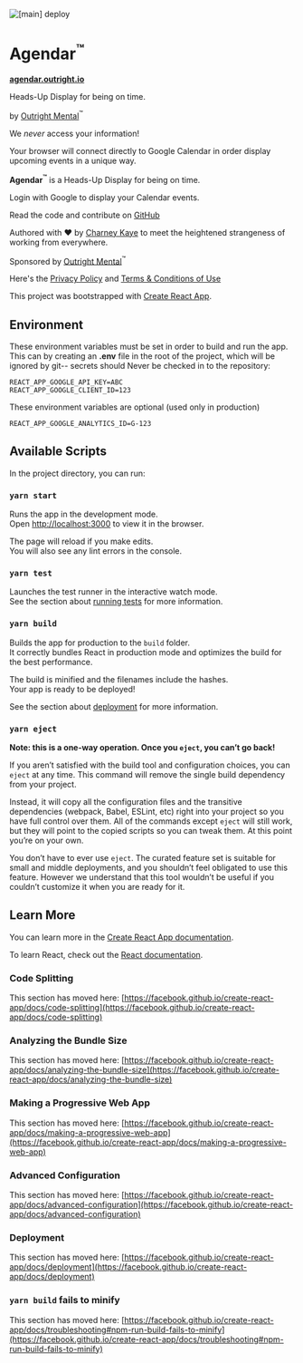 ![[main] deploy](https://github.com/outrightmental/agendar/workflows/%5Bmain%5D%20deploy/badge.svg)

# Agendar<sup>&trade;</sup>

**[agendar.outright.io](https://agendar.outright.io)**

Heads-Up Display for being on time.

by [Outright Mental](https://outrightmental.com/)<sup>&trade;</sup>

<div id="static-content-privacy-promise">
  <p>We <em>never</em> access your information!</p>
  <p>Your browser will connect directly to Google Calendar in order display upcoming events in a unique way.</p>
</div>

<div id="static-content-intro">
  <p><strong>Agendar<sup>&trade;</sup></strong> is a Heads-Up Display for being on time.</p>
  <p>Login with Google to display your Calendar events.</p>
</div>

<div id="static-content-about">
  <p>Read the code and contribute on <a target="_blank"
                                        rel="noreferrer"
                                        href="https://github.com/outrightmental/agendar">GitHub</a></p>
  <p>Authored with &#9829; by <a target="_blank"
                                 rel="noreferrer"
                                 href="https://charneykaye.com">Charney Kaye</a> to meet the
    heightened strangeness of working from everywhere.</p>
  <p>Sponsored by <a target="_blank"
                     rel="noreferrer"
                     href="https://outrightmental.com">Outright Mental</a><sup>&trade;</sup></p>
</div>

<div id="static-content-legal">
  <p>Here's the
    <a target="_blank"
       rel="noreferrer"
       href="https://privacy.outright.io">Privacy Policy</a>
    and
    <a target="_blank"
       rel="noreferrer"
       href="https://terms.outright.io">Terms & Conditions of Use</a>
  </p>
</div>


This project was bootstrapped with [Create React App](https://github.com/facebook/create-react-app).

## Environment

These environment variables must be set in order to build and run the app. This can by creating an **.env** file in the root of the project, which will be ignored by git-- secrets should Never be checked in to the repository:

```
REACT_APP_GOOGLE_API_KEY=ABC
REACT_APP_GOOGLE_CLIENT_ID=123
```

These environment variables are optional (used only in production)

```
REACT_APP_GOOGLE_ANALYTICS_ID=G-123
```

## Available Scripts

In the project directory, you can run:

### `yarn start`

Runs the app in the development mode.\
Open [http://localhost:3000](http://localhost:3000) to view it in the browser.

The page will reload if you make edits.\
You will also see any lint errors in the console.

### `yarn test`

Launches the test runner in the interactive watch mode.\
See the section about [running tests](https://facebook.github.io/create-react-app/docs/running-tests) for more information.

### `yarn build`

Builds the app for production to the `build` folder.\
It correctly bundles React in production mode and optimizes the build for the best performance.

The build is minified and the filenames include the hashes.\
Your app is ready to be deployed!

See the section about [deployment](https://facebook.github.io/create-react-app/docs/deployment) for more information.

### `yarn eject`

**Note: this is a one-way operation. Once you `eject`, you can’t go back!**

If you aren’t satisfied with the build tool and configuration choices, you can `eject` at any time. This command will remove the single build dependency from your project.

Instead, it will copy all the configuration files and the transitive dependencies (webpack, Babel, ESLint, etc) right into your project so you have full control over them. All of the commands except `eject` will still work, but they will point to the copied scripts so you can tweak them. At this point you’re on your own.

You don’t have to ever use `eject`. The curated feature set is suitable for small and middle deployments, and you shouldn’t feel obligated to use this feature. However we understand that this tool wouldn’t be useful if you couldn’t customize it when you are ready for it.

## Learn More

You can learn more in the [Create React App documentation](https://facebook.github.io/create-react-app/docs/getting-started).

To learn React, check out the [React documentation](https://reactjs.org/).

### Code Splitting

This section has moved here: [https://facebook.github.io/create-react-app/docs/code-splitting](https://facebook.github.io/create-react-app/docs/code-splitting)

### Analyzing the Bundle Size

This section has moved here: [https://facebook.github.io/create-react-app/docs/analyzing-the-bundle-size](https://facebook.github.io/create-react-app/docs/analyzing-the-bundle-size)

### Making a Progressive Web App

This section has moved here: [https://facebook.github.io/create-react-app/docs/making-a-progressive-web-app](https://facebook.github.io/create-react-app/docs/making-a-progressive-web-app)

### Advanced Configuration

This section has moved here: [https://facebook.github.io/create-react-app/docs/advanced-configuration](https://facebook.github.io/create-react-app/docs/advanced-configuration)

### Deployment

This section has moved here: [https://facebook.github.io/create-react-app/docs/deployment](https://facebook.github.io/create-react-app/docs/deployment)

### `yarn build` fails to minify

This section has moved here: [https://facebook.github.io/create-react-app/docs/troubleshooting#npm-run-build-fails-to-minify](https://facebook.github.io/create-react-app/docs/troubleshooting#npm-run-build-fails-to-minify)
